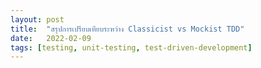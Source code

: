 ```yaml
---
layout: post
title:  "สรุปการเปรียบเทียบระหว่าง Classicist vs Mockist TDD"
date:   2022-02-09
tags: [testing, unit-testing, test-driven-development]
---
```

